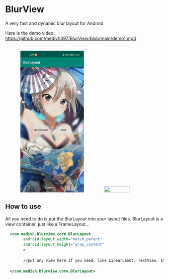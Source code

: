 # BlurView

A very fast and dynamic blur layout for Android

Here is the demo video:
https://github.com/medivh397/BlurView/blob/main/demo1.mp4
<br/><br/>
<center class = "half">
 
<img src="https://github.com/medivh397/BlurView/blob/main/screenshot.jpg" height="40%" width="40%" />  <img src="https://github.com/medivh397/BlurView/blob/main/demo.gif" height="40%" width="40%" />

</center>

## How to use
All you need to do is put the BlurLayout into your layout files. BlurLayout is a view container, just like a FrameLayout...

```xml
  <com.medivh.blurview.core.BlurLayout
        android:layout_width="match_parent"
        android:layout_height="wrap_content"
        >

        //put any view here if you need, like LinearLaout, TextView, ImageView and so on.
        
  </com.medivh.blurview.core.BlurLayout>
```

